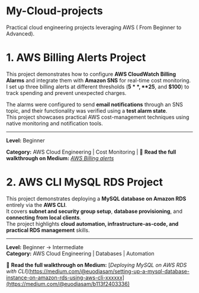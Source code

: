 # My-Cloud-projects
Practical cloud engineering projects leveraging AWS ( From Beginner to Advanced).

# 1. AWS Billing Alerts Project

This project demonstrates how to configure **AWS CloudWatch Billing Alarms** and integrate them with **Amazon SNS** for real-time cost monitoring.  
I set up three billing alerts at different thresholds (**$5**, **$25**, and **$100**) to track spending and prevent unexpected charges.

The alarms were configured to send **email notifications** through an SNS topic, and their functionality was verified using a **test alarm state**.  
This project showcases practical AWS cost-management techniques using native monitoring and notification tools.

---
**Level:** Beginner

**Category:** AWS Cloud Engineering | Cost Monitoring |
📘 **Read the full walkthrough on Medium:** [*AWS Billing alerts*](https://medium.com/@euodiasam/monitoring-aws-costs-like-a-pro-setting-up-billing-alarms-with-amazon-cloudwatch-afeb6f159112)

 # 2. AWS CLI MySQL RDS Project

This project demonstrates deploying a **MySQL database on Amazon RDS** entirely via the **AWS CLI**.  
It covers **subnet and security group setup**, **database provisioning**, and **connecting from local clients**.  
The project highlights **cloud automation, infrastructure-as-code, and practical RDS management** skills.

---
**Level:** Beginner → Intermediate  
**Category:** AWS Cloud Engineering | Databases | Automation

📘 **Read the full walkthrough on Medium:** [*Deploying MySQL on AWS RDS with CLI*](https://medium.com/@euodiasam/setting-up-a-mysql-database-instance-on-amazon-rds-using-aws-cli-xxxxxx](https://medium.com/@euodiasam/b113f2403336)



